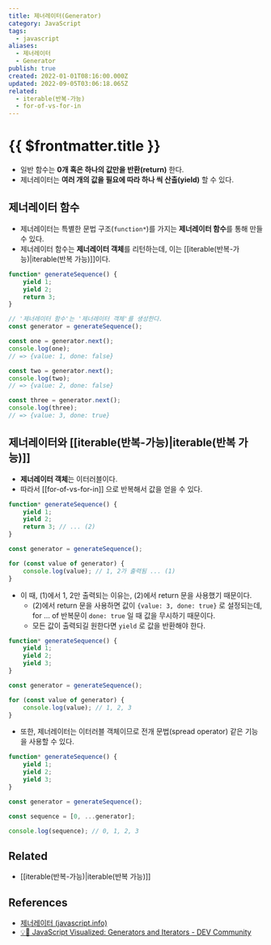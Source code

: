 ```yaml
---
title: 제너레이터(Generator)
category: JavaScript
tags:
  - javascript
aliases:
  - 제너레이터
  - Generator
publish: true
created: 2022-01-01T08:16:00.000Z
updated: 2022-09-05T03:06:18.065Z
related:
  - iterable(반복-가능)
  - for-of-vs-for-in
---
```


# {{ $frontmatter.title }}

- 일반 함수는 **0개 혹은 하나의 값만을 반환(return)** 한다.
- 제너레이터는 **여러 개의 값을 필요에 따라 하나 씩 산출(yield)** 할 수 있다.

## 제너레이터 함수

- 제너레이터는 특별한 문법 구조(`function*`)를 가지는 **제너레이터 함수**를 통해 만들 수 있다.
- 제너레이터 함수는 **제너레이터 객체**를 리턴하는데, 이는 [[iterable(반복-가능)|iterable(반복 가능)]]이다.

```js
function* generateSequence() {
	yield 1;
	yield 2;
	return 3;
}

// '제너레이터 함수'는 '제너레이터 객체'를 생성한다.
const generator = generateSequence();

const one = generator.next();
console.log(one);
// => {value: 1, done: false}

const two = generator.next();
console.log(two);
// => {value: 2, done: false}

const three = generator.next();
console.log(three);
// => {value: 3, done: true}
```

## 제너레이터와 [[iterable(반복-가능)|iterable(반복 가능)]]

- **제너레이터 객체**는 이터러블이다.
- 따라서 [[for-of-vs-for-in]] 으로 반복해서 값을 얻을 수 있다.

```js
function* generateSequence() {
	yield 1;
	yield 2;
	return 3; // ... (2)
}

const generator = generateSequence();

for (const value of generator) {
	console.log(value); // 1, 2가 출력됨 ... (1)
}
```

- 이 때, (1)에서 1, 2만 출력되는 이유는, (2)에서 return 문을 사용했기 때문이다.
  - (2)에서 return 문을 사용하면 값이 `{value: 3, done: true}` 로 설정되는데, for ... of 반복문이 `done: true` 일 때 값을 무시하기 때문이다.
  - 모든 값이 출력되길 원한다면 `yield` 로 값을 반환해야 한다.

```js
function* generateSequence() {
	yield 1;
	yield 2;
	yield 3;
}

const generator = generateSequence();

for (const value of generator) {
	console.log(value); // 1, 2, 3
}
```

- 또한, 제너레이터는 이터러블 객체이므로 전개 문법(spread operator) 같은 기능을 사용할 수 있다.

```js
function* generateSequence() {
	yield 1;
	yield 2;
	yield 3;
}

const generator = generateSequence();

const sequence = [0, ...generator];

console.log(sequence); // 0, 1, 2, 3
```

## Related

- [[iterable(반복-가능)|iterable(반복 가능)]]

## References

- [제너레이터 (javascript.info)](https://ko.javascript.info/generators)
- [💡🎁 JavaScript Visualized: Generators and Iterators - DEV Community](https://dev.to/lydiahallie/javascript-visualized-generators-and-iterators-e36)
